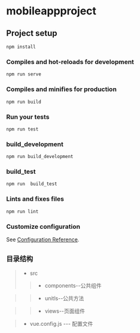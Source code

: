 # mobileappproject

## Project setup
```
npm install
```

### Compiles and hot-reloads for development
```
npm run serve
```

### Compiles and minifies for production
```
npm run build
```

### Run your tests
```
npm run test
```

### build_development   
```
npm run build_development    
```

### build_test
```
npm run  build_test
```

### Lints and fixes files
```
npm run lint
```

### Customize configuration
See [Configuration Reference](https://cli.vuejs.org/config/).

` 目录结构 `
-------
 > * src
 >> * components--公共组件

 >> * unitls--公共方法

 >> * views--页面组件
 
 > * vue.config.js --- 配置文件


 

